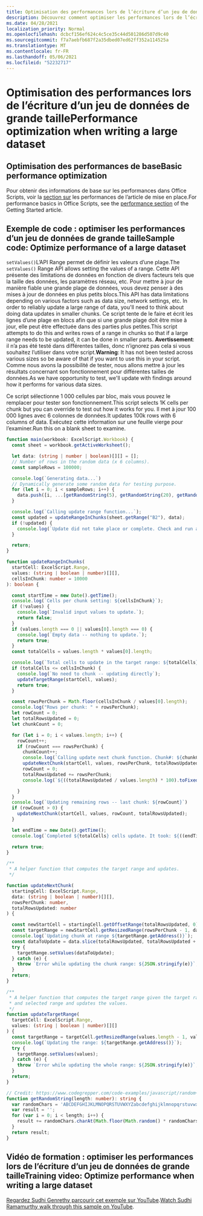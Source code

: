 ```yaml
---
title: Optimisation des performances lors de l’écriture d’un jeu de données de grande taille
description: Découvrez comment optimiser les performances lors de l’écriture d’un jeu de données de grande Office scripts.
ms.date: 04/28/2021
localization_priority: Normal
ms.openlocfilehash: dcbcf156ef624c4c5ce35c44d501286d507d9c40
ms.sourcegitcommit: f7a7aebfb687f2a35dbed07ed62ff352a114525a
ms.translationtype: MT
ms.contentlocale: fr-FR
ms.lasthandoff: 05/06/2021
ms.locfileid: "52232717"
---
```

# <a name="performance-optimization-when-writing-a-large-dataset"></a><span data-ttu-id="d7839-103">Optimisation des performances lors de l’écriture d’un jeu de données de grande taille</span><span class="sxs-lookup"><span data-stu-id="d7839-103">Performance optimization when writing a large dataset</span></span>

## <a name="basic-performance-optimization"></a><span data-ttu-id="d7839-104">Optimisation des performances de base</span><span class="sxs-lookup"><span data-stu-id="d7839-104">Basic performance optimization</span></span>

<span data-ttu-id="d7839-105">Pour obtenir des informations de base sur les performances dans Office Scripts, voir la [section sur](getting-started.md#basic-performance-considerations) les performances de l’article de mise en place.</span><span class="sxs-lookup"><span data-stu-id="d7839-105">For performance basics in Office Scripts, see the [performance section](getting-started.md#basic-performance-considerations) of the Getting Started article.</span></span>

## <a name="sample-code-optimize-performance-of-a-large-dataset"></a><span data-ttu-id="d7839-106">Exemple de code : optimiser les performances d’un jeu de données de grande taille</span><span class="sxs-lookup"><span data-stu-id="d7839-106">Sample code: Optimize performance of a large dataset</span></span>

<span data-ttu-id="d7839-107">`setValues()`L’API Range permet de définir les valeurs d’une plage.</span><span class="sxs-lookup"><span data-stu-id="d7839-107">The `setValues()` Range API allows setting the values of a range.</span></span> <span data-ttu-id="d7839-108">Cette API présente des limitations de données en fonction de divers facteurs tels que la taille des données, les paramètres réseau, etc. Pour mettre à jour de manière fiable une grande plage de données, vous devez penser à des mises à jour de données en plus petits blocs.</span><span class="sxs-lookup"><span data-stu-id="d7839-108">This API has data limitations depending on various factors such as data size, network settings, etc. In order to reliably update a large range of data, you'll need to think about doing data updates in smaller chunks.</span></span> <span data-ttu-id="d7839-109">Ce script tente de le faire et écrit les lignes d’une plage en blocs afin que si une grande plage doit être mise à jour, elle peut être effectuée dans des parties plus petites.</span><span class="sxs-lookup"><span data-stu-id="d7839-109">This script attempts to do this and writes rows of a range in chunks so that if a large range needs to be updated, it can be done in smaller parts.</span></span> <span data-ttu-id="d7839-110">**Avertissement**: il n’a pas été testé dans différentes tailles, donc n’ignorez pas cela si vous souhaitez l’utiliser dans votre script.</span><span class="sxs-lookup"><span data-stu-id="d7839-110">**Warning**: It has not been tested across various sizes so be aware of that if you want to use this in your script.</span></span> <span data-ttu-id="d7839-111">Comme nous avons la possibilité de tester, nous allons mettre à jour les résultats concernant son fonctionnement pour différentes tailles de données.</span><span class="sxs-lookup"><span data-stu-id="d7839-111">As we have opportunity to test, we'll update with findings around how it performs for various data sizes.</span></span>

<span data-ttu-id="d7839-112">Ce script sélectionne 1 000 cellules par bloc, mais vous pouvez le remplacer pour tester son fonctionnement.</span><span class="sxs-lookup"><span data-stu-id="d7839-112">This script selects 1K cells per chunk but you can override to test out how it works for you.</span></span> <span data-ttu-id="d7839-113">Il met à jour 100 000 lignes avec 6 colonnes de données.</span><span class="sxs-lookup"><span data-stu-id="d7839-113">It updates 100k rows with 6 columns of data.</span></span> <span data-ttu-id="d7839-114">Exécutez cette information sur une feuille vierge pour l’examiner.</span><span class="sxs-lookup"><span data-stu-id="d7839-114">Run this on a blank sheet to examine.</span></span>

```TypeScript
function main(workbook: ExcelScript.Workbook) {
  const sheet = workbook.getActiveWorksheet();

  let data: (string | number | boolean)[][] = [];
  // Number of rows in the random data (x 6 columns).
  const sampleRows = 100000;

  console.log(`Generating data...`)
  // Dynamically generate some random data for testing purpose. 
  for (let i = 0; i < sampleRows; i++) {
    data.push([i, ...[getRandomString(5), getRandomString(20), getRandomString(10), Math.random()], "Sample data"]);
  }

  console.log(`Calling update range function...`);
  const updated = updateRangeInChunks(sheet.getRange("B2"), data);
  if (!updated) {
    console.log(`Update did not take place or complete. Check and run again.`)
  }

  return;
}

function updateRangeInChunks(
  startCell: ExcelScript.Range,
  values: (string | boolean | number)[][],
  cellsInChunk: number = 10000
): boolean {

  const startTime = new Date().getTime();
  console.log(`Cells per chunk setting: ${cellsInChunk}`);
  if (!values) {
    console.log(`Invalid input values to update.`);
    return false;
  }
  if (values.length === 0 || values[0].length === 0) {
    console.log(`Empty data -- nothing to update.`);
    return true;
  }
  const totalCells = values.length * values[0].length;

  console.log(`Total cells to update in the target range: ${totalCells}`);
  if (totalCells <= cellsInChunk) {
    console.log(`No need to chunk -- updating directly`);
    updateTargetRange(startCell, values);
    return true;
  }

  const rowsPerChunk = Math.floor(cellsInChunk / values[0].length);
  console.log("Rows per chunk: " + rowsPerChunk);
  let rowCount = 0;
  let totalRowsUpdated = 0;
  let chunkCount = 0;

  for (let i = 0; i < values.length; i++) {
    rowCount++;
    if (rowCount === rowsPerChunk) {
      chunkCount++;
      console.log(`Calling update next chunk function. Chunk#: ${chunkCount}`);
      updateNextChunk(startCell, values, rowsPerChunk, totalRowsUpdated);
      rowCount = 0;
      totalRowsUpdated += rowsPerChunk;
      console.log(`${((totalRowsUpdated / values.length) * 100).toFixed(1)}% Done`);

    }
  }
  console.log(`Updating remaining rows -- last chunk: ${rowCount}`)
  if (rowCount > 0) {
    updateNextChunk(startCell, values, rowCount, totalRowsUpdated);
  }

  let endTime = new Date().getTime();
  console.log(`Completed ${totalCells} cells update. It took: ${((endTime - startTime) / 1000).toFixed(6)} seconds to complete. ${((((endTime  - startTime) / 1000)) / cellsInChunk).toFixed(8)} seconds per ${cellsInChunk} cells-chunk.`);

  return true;
}

/**
 * A helper function that computes the target range and updates. 
 */

function updateNextChunk(
  startingCell: ExcelScript.Range,
  data: (string | boolean | number)[][],
  rowsPerChunk: number,
  totalRowsUpdated: number
) {

  const newStartCell = startingCell.getOffsetRange(totalRowsUpdated, 0);
  const targetRange = newStartCell.getResizedRange(rowsPerChunk - 1, data[0].length - 1);
  console.log(`Updating chunk at range ${targetRange.getAddress()}`);
  const dataToUpdate = data.slice(totalRowsUpdated, totalRowsUpdated + rowsPerChunk);
  try {
    targetRange.setValues(dataToUpdate);
  } catch (e) {
    throw `Error while updating the chunk range: ${JSON.stringify(e)}`;
  }
  return;
}

/**
 * A helper function that computes the target range given the target range's starting cell
 * and selected range and updates the values.
 */
function updateTargetRange(
  targetCell: ExcelScript.Range,
  values: (string | boolean | number)[][]
) {
  const targetRange = targetCell.getResizedRange(values.length - 1, values[0].length - 1);
  console.log(`Updating the range: ${targetRange.getAddress()}`);
  try {
    targetRange.setValues(values);
  } catch (e) {
    throw `Error while updating the whole range: ${JSON.stringify(e)}`;
  }
  return;
}

// Credit: https://www.codegrepper.com/code-examples/javascript/random+text+generator+javascript
function getRandomString(length: number): string {
  var randomChars = 'ABCDEFGHIJKLMNOPQRSTUVWXYZabcdefghijklmnopqrstuvwxyz0123456789';
  var result = '';
  for (var i = 0; i < length; i++) {
    result += randomChars.charAt(Math.floor(Math.random() * randomChars.length));
  }
  return result;
}
```

## <a name="training-video-optimize-performance-when-writing-a-large-dataset"></a><span data-ttu-id="d7839-115">Vidéo de formation : optimiser les performances lors de l’écriture d’un jeu de données de grande taille</span><span class="sxs-lookup"><span data-stu-id="d7839-115">Training video: Optimize performance when writing a large dataset</span></span>

<span data-ttu-id="d7839-116">[Regardez Sudhi Genrethy parcourir cet exemple sur YouTube](https://youtu.be/BP9Kp0Ltj7U).</span><span class="sxs-lookup"><span data-stu-id="d7839-116">[Watch Sudhi Ramamurthy walk through this sample on YouTube](https://youtu.be/BP9Kp0Ltj7U).</span></span>
